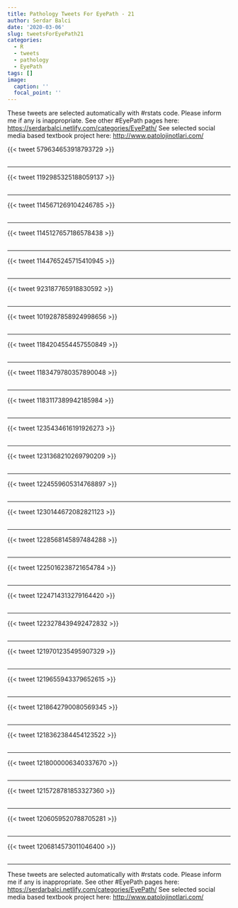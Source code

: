 ```yaml
---
title: Pathology Tweets For EyePath - 21
author: Serdar Balci
date: '2020-03-06'
slug: tweetsForEyePath21
categories:
  - R
  - tweets
  - pathology
  - EyePath
tags: []
image:
  caption: ''
  focal_point: ''
---
```



These tweets are selected automatically with #rstats code. Please inform me if any is inappropriate.
See other #EyePath pages here: https://serdarbalci.netlify.com/categories/EyePath/ 
See selected social media based textbook project here: http://www.patolojinotlari.com/

{{< tweet 579634653918793729 >}}
<br>
<br>
<hr>
{{< tweet 1192985325188059137 >}}
<br>
<br>
<hr>
{{< tweet 1145671269104246785 >}}
<br>
<br>
<hr>
{{< tweet 1145127657186578438 >}}
<br>
<br>
<hr>
{{< tweet 1144765245715410945 >}}
<br>
<br>
<hr>
{{< tweet 923187765918830592 >}}
<br>
<br>
<hr>
{{< tweet 1019287858924998656 >}}
<br>
<br>
<hr>
{{< tweet 1184204554457550849 >}}
<br>
<br>
<hr>
{{< tweet 1183479780357890048 >}}
<br>
<br>
<hr>
{{< tweet 1183117389942185984 >}}
<br>
<br>
<hr>
{{< tweet 1235434616191926273 >}}
<br>
<br>
<hr>
{{< tweet 1231368210269790209 >}}
<br>
<br>
<hr>
{{< tweet 1224559605314768897 >}}
<br>
<br>
<hr>
{{< tweet 1230144672082821123 >}}
<br>
<br>
<hr>
{{< tweet 1228568145897484288 >}}
<br>
<br>
<hr>
{{< tweet 1225016238721654784 >}}
<br>
<br>
<hr>
{{< tweet 1224714313279164420 >}}
<br>
<br>
<hr>
{{< tweet 1223278439492472832 >}}
<br>
<br>
<hr>
{{< tweet 1219701235495907329 >}}
<br>
<br>
<hr>
{{< tweet 1219655943379652615 >}}
<br>
<br>
<hr>
{{< tweet 1218642790080569345 >}}
<br>
<br>
<hr>
{{< tweet 1218362384454123522 >}}
<br>
<br>
<hr>
{{< tweet 1218000006340337670 >}}
<br>
<br>
<hr>
{{< tweet 1215728781853327360 >}}
<br>
<br>
<hr>
{{< tweet 1206059520788705281 >}}
<br>
<br>
<hr>
{{< tweet 1206814573011046400 >}}
<br>
<br>
<hr>


These tweets are selected automatically with #rstats code. Please inform me if any is inappropriate.
See other #EyePath pages here: https://serdarbalci.netlify.com/categories/EyePath/ 
See selected social media based textbook project here: http://www.patolojinotlari.com/
